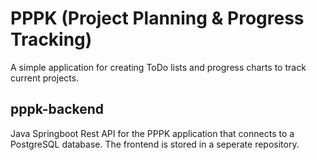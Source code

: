 # PPPK (Project Planning &amp; Progress Tracking)

A simple application for creating ToDo lists and progress charts to track current projects.

## pppk-backend
Java Springboot Rest API for the PPPK application that connects to a PostgreSQL database.
The frontend is stored in a seperate repository.

